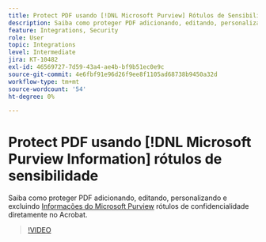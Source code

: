 ```yaml
---
title: Protect PDF usando [!DNL Microsoft Purview] Rótulos de Sensibilidade
description: Saiba como proteger PDF adicionando, editando, personalizando e excluindo [!DNL Microsoft Purview] rótulos de sensibilidade diretamente no Acrobat
feature: Integrations, Security
role: User
topic: Integrations
level: Intermediate
jira: KT-10482
exl-id: 46569727-7d59-43a4-ae4b-bf9b51ec0e9c
source-git-commit: 4e6fbf91e96d26f9ee8f1105ad68738b9450a32d
workflow-type: tm+mt
source-wordcount: '54'
ht-degree: 0%

---
```


# Protect PDF usando [!DNL Microsoft Purview Information] rótulos de sensibilidade

Saiba como proteger PDF adicionando, editando, personalizando e excluindo [Informações do Microsoft Purview](https://learn.microsoft.com/en-us/microsoft-365/compliance/information-protection?view=o365-worldwide) rótulos de confidencialidade diretamente no Acrobat.

>[!VIDEO](https://video.tv.adobe.com/v/3410552?quality=12&learn=on&hidetitle=true)
